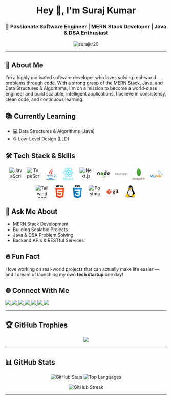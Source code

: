 <h1 align="center">Hey 👋, I'm Suraj Kumar</h1>
<h3 align="center">🚀 Passionate Software Engineer | MERN Stack Developer | Java & DSA Enthusiast</h3>

<p align="center">
  <img src="https://komarev.com/ghpvc/?username=surajkr20&label=Profile%20views&color=0e75b6&style=flat" alt="surajkr20" />
</p>

---

## 🚀 About Me
I'm a highly motivated software developer who loves solving real-world problems through code. With a strong grasp of the MERN Stack, Java, and Data Structures & Algorithms, I'm on a mission to become a world-class engineer and build scalable, intelligent applications. I believe in consistency, clean code, and continuous learning.

## 📚 Currently Learning
- 💻 Data Structures & Algorithms (Java)
- ⚙️ Low-Level Design (LLD)

## 🛠️ Tech Stack & Skills

<p align="center" style="display: flex; flex-wrap: wrap; justify-content: center; align-items: center; gap: 15px;">
  <img src="https://cdn.worldvectorlogo.com/logos/javascript-1.svg" width="40" height="40" alt="JavaScript" />
  <img src="https://cdn.worldvectorlogo.com/logos/typescript.svg" width="40" height="40" alt="TypeScript" />
  <img src="https://raw.githubusercontent.com/devicons/devicon/master/icons/java/java-original.svg" width="40" height="40" alt="Java" />
  <img src="https://raw.githubusercontent.com/devicons/devicon/master/icons/react/react-original-wordmark.svg" width="40" height="40" alt="React" />
  <img src="https://cdn.worldvectorlogo.com/logos/nextjs-2.svg" width="40" height="40" alt="Next.js" />
  <img src="https://raw.githubusercontent.com/devicons/devicon/master/icons/nodejs/nodejs-original-wordmark.svg" width="40" height="40" alt="Node.js" />
  <img src="https://raw.githubusercontent.com/devicons/devicon/master/icons/express/express-original-wordmark.svg" width="40" height="40" alt="Express" />
  <img src="https://raw.githubusercontent.com/devicons/devicon/master/icons/mongodb/mongodb-original-wordmark.svg" width="40" height="40" alt="MongoDB" />
  <img src="https://raw.githubusercontent.com/devicons/devicon/master/icons/mysql/mysql-original-wordmark.svg" width="40" height="40" alt="MySQL" />
  <img src="https://www.vectorlogo.zone/logos/tailwindcss/tailwindcss-icon.svg" width="40" height="40" alt="Tailwind CSS" />
  <img src="https://raw.githubusercontent.com/devicons/devicon/master/icons/html5/html5-original-wordmark.svg" width="40" height="40" alt="HTML5" />
  <img src="https://raw.githubusercontent.com/devicons/devicon/master/icons/css3/css3-original-wordmark.svg" width="40" height="40" alt="CSS3" />
  <img src="https://www.vectorlogo.zone/logos/getpostman/getpostman-icon.svg" width="40" height="40" alt="Postman" />
  <img src="https://raw.githubusercontent.com/devicons/devicon/master/icons/git/git-original-wordmark.svg" width="40" height="40" alt="Git" />
  <img src="https://raw.githubusercontent.com/devicons/devicon/master/icons/linux/linux-original.svg" width="40" height="40" alt="Linux" />
</p>


## 💬 Ask Me About
- MERN Stack Development
- Building Scalable Projects
- Java & DSA Problem Solving
- Backend APIs & RESTful Services

## 🔥 Fun Fact
I love working on real-world projects that can actually make life easier — and I dream of launching my own **tech startup** one day!
  
## 🌐 Connect With Me

<p align="left">
  <a href="https://surajkr20-porfolio.vercel.app/" target="_blank">
    <img src="https://img.shields.io/badge/-MyPortfolio-0A66C2?style=for-the-badge&logo=vercel&logoColor=white" />
  </a>
  <a href="https://drive.google.com/file/d/1b9lRM0ko1b_Ib2lo1U0GbX7pca5p7p7R/view" target="_blank">
    <img src="https://img.shields.io/badge/-MyResume-0A66C2?style=for-the-badge&logo=google-drive&logoColor=white" />
  </a>
  <a href="https://linkedin.com/in/suraj-kumar-5b48b9254" target="_blank">
    <img src="https://img.shields.io/badge/-LinkedIn-0A66C2?style=for-the-badge&logo=linkedin&logoColor=white" />
  </a>
  <a href="https://www.leetcode.com/suraj_kr78" target="_blank">
    <img src="https://img.shields.io/badge/LeetCode-FFA116?style=for-the-badge&logo=leetcode&logoColor=white" />
  </a>
  <a href="https://auth.geeksforgeeks.org/user/suraj713apgg/" target="_blank">
    <img src="https://img.shields.io/badge/GeeksforGeeks-1F8A20?style=for-the-badge&logo=GeeksforGeeks&logoColor=white" />
  </a>
  <a href="https://twitter.com/abhinav_suraj02" target="_blank">
    <img src="https://img.shields.io/badge/-Twitter-1DA1F2?style=for-the-badge&logo=twitter&logoColor=white" />
  </a>
  <a href="https://instagram.com/abhinav.bhardwaaj" target="_blank">
    <img src="https://img.shields.io/badge/-Instagram-E4405F?style=for-the-badge&logo=instagram&logoColor=white" />
  </a>
</p>


---

## 🏆 GitHub Trophies

<p align="center">
  <img src="https://github-profile-trophy.vercel.app/?username=surajkr20&theme=gruvbox" />
</p>

---

## 📊 GitHub Stats

<p align="center">
  <img src="https://github-readme-stats.vercel.app/api?username=surajkr20&show_icons=true&locale=en&theme=radical" alt="GitHub Stats" />
  <img src="https://github-readme-stats.vercel.app/api/top-langs?username=surajkr20&layout=compact&theme=radical" alt="Top Languages" />
</p>

<p align="center">
  <img src="https://github-readme-streak-stats.herokuapp.com/?user=surajkr20&theme=radical" alt="GitHub Streak" />
</p>

---

